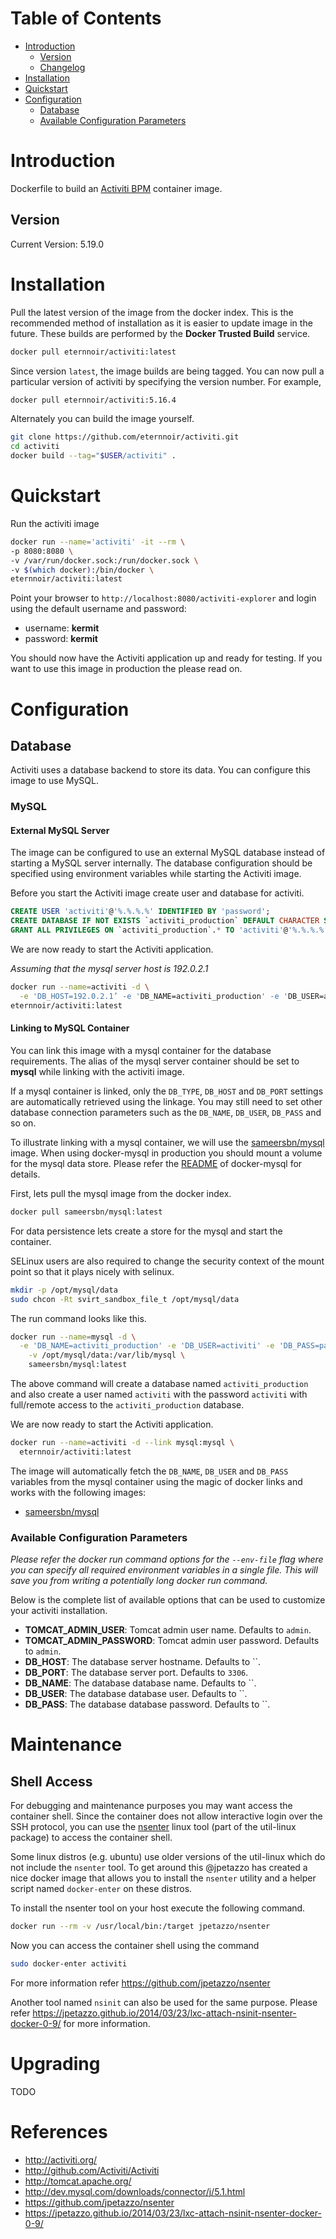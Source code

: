 # Table of Contents
- [Introduction](#introduction)
    - [Version](#version)
    - [Changelog](Changelog.md)
- [Installation](#installation)
- [Quickstart](#quickstart)
- [Configuration](#configuration)
  - [Database](#database)
  - [Available Configuration Parameters](#available-configuration-parameters)

# Introduction

Dockerfile to build an [Activiti BPM](#http://www.activiti.org/) container image.

## Version

Current Version: 5.19.0

# Installation

Pull the latest version of the image from the docker index. This is the recommended method of installation as it is easier to update image in the future. These builds are performed by the **Docker Trusted Build** service.

```bash
docker pull eternnoir/activiti:latest
```

Since version `latest`, the image builds are being tagged. You can now pull a particular version of activiti by specifying the version number. For example,

```bash
docker pull eternnoir/activiti:5.16.4
```

Alternately you can build the image yourself.

```bash
git clone https://github.com/eternnoir/activiti.git
cd activiti
docker build --tag="$USER/activiti" .
```

# Quickstart

Run the activiti image

```bash
docker run --name='activiti' -it --rm \
-p 8080:8080 \
-v /var/run/docker.sock:/run/docker.sock \
-v $(which docker):/bin/docker \
eternnoir/activiti:latest
```

Point your browser to `http://localhost:8080/activiti-explorer` and login using the default username and password:

* username: **kermit**
* password: **kermit**

You should now have the Activiti application up and ready for testing. If you want to use this image in production the please read on.


# Configuration

## Database

Activiti uses a database backend to store its data. You can configure this image to use MySQL.

### MySQL

#### External MySQL Server

The image can be configured to use an external MySQL database instead of starting a MySQL server internally. The database configuration should be specified using environment variables while starting the Activiti image.

Before you start the Activiti image create user and database for activiti.

```sql
CREATE USER 'activiti'@'%.%.%.%' IDENTIFIED BY 'password';
CREATE DATABASE IF NOT EXISTS `activiti_production` DEFAULT CHARACTER SET `utf8` COLLATE `utf8_unicode_ci`;
GRANT ALL PRIVILEGES ON `activiti_production`.* TO 'activiti'@'%.%.%.%';
```

We are now ready to start the Activiti application.

*Assuming that the mysql server host is 192.0.2.1*

```bash
docker run --name=activiti -d \
  -e 'DB_HOST=192.0.2.1’ -e 'DB_NAME=activiti_production' -e 'DB_USER=activiti’ -e 'DB_PASS=password' \
eternnoir/activiti:latest
```

#### Linking to MySQL Container

You can link this image with a mysql container for the database requirements. The alias of the mysql server container should be set to **mysql** while linking with the activiti image.

If a mysql container is linked, only the `DB_TYPE`, `DB_HOST` and `DB_PORT` settings are automatically retrieved using the linkage. You may still need to set other database connection parameters such as the `DB_NAME`, `DB_USER`, `DB_PASS` and so on.

To illustrate linking with a mysql container, we will use the [sameersbn/mysql](https://github.com/sameersbn/docker-mysql) image. When using docker-mysql in production you should mount a volume for the mysql data store. Please refer the [README](https://github.com/sameersbn/docker-mysql/blob/master/README.md) of docker-mysql for details.

First, lets pull the mysql image from the docker index.

```bash
docker pull sameersbn/mysql:latest
```

For data persistence lets create a store for the mysql and start the container.

SELinux users are also required to change the security context of the mount point so that it plays nicely with selinux.

```bash
mkdir -p /opt/mysql/data
sudo chcon -Rt svirt_sandbox_file_t /opt/mysql/data
```

The run command looks like this.

```bash
docker run --name=mysql -d \
  -e 'DB_NAME=activiti_production' -e 'DB_USER=activiti' -e 'DB_PASS=password' \
	-v /opt/mysql/data:/var/lib/mysql \
	sameersbn/mysql:latest
```

The above command will create a database named `activiti_production` and also create a user named `activiti` with the password `activiti` with full/remote access to the `activiti_production` database.

We are now ready to start the Activiti application.

```bash
docker run --name=activiti -d --link mysql:mysql \
  eternnoir/activiti:latest
```

The image will automatically fetch the `DB_NAME`, `DB_USER` and `DB_PASS` variables from the mysql container using the magic of docker links and works with the following images:
 - [sameersbn/mysql](https://registry.hub.docker.com/u/sameersbn/mysql/)

### Available Configuration Parameters

*Please refer the docker run command options for the `--env-file` flag where you can specify all required environment variables in a single file. This will save you from writing a potentially long docker run command.*

Below is the complete list of available options that can be used to customize your activiti installation.

- **TOMCAT_ADMIN_USER**: Tomcat admin user name. Defaults to `admin`.
- **TOMCAT_ADMIN_PASSWORD**: Tomcat admin user password. Defaults to `admin`.
- **DB_HOST**: The database server hostname. Defaults to ``.
- **DB_PORT**: The database server port. Defaults to `3306`.
- **DB_NAME**: The database database name. Defaults to ``.
- **DB_USER**: The database database user. Defaults to ``.
- **DB_PASS**: The database database password. Defaults to ``.

# Maintenance

## Shell Access

For debugging and maintenance purposes you may want access the container shell. Since the container does not allow interactive login over the SSH protocol, you can use the [nsenter](http://man7.org/linux/man-pages/man1/nsenter.1.html) linux tool (part of the util-linux package) to access the container shell.

Some linux distros (e.g. ubuntu) use older versions of the util-linux which do not include the `nsenter` tool. To get around this @jpetazzo has created a nice docker image that allows you to install the `nsenter` utility and a helper script named `docker-enter` on these distros.

To install the nsenter tool on your host execute the following command.

```bash
docker run --rm -v /usr/local/bin:/target jpetazzo/nsenter
```

Now you can access the container shell using the command

```bash
sudo docker-enter activiti
```

For more information refer https://github.com/jpetazzo/nsenter

Another tool named `nsinit` can also be used for the same purpose. Please refer https://jpetazzo.github.io/2014/03/23/lxc-attach-nsinit-nsenter-docker-0-9/ for more information.

# Upgrading

TODO

# References

* http://activiti.org/
* http://github.com/Activiti/Activiti
* http://tomcat.apache.org/
* http://dev.mysql.com/downloads/connector/j/5.1.html
* https://github.com/jpetazzo/nsenter
* https://jpetazzo.github.io/2014/03/23/lxc-attach-nsinit-nsenter-docker-0-9/
